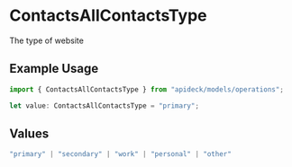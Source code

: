 # ContactsAllContactsType

The type of website

## Example Usage

```typescript
import { ContactsAllContactsType } from "apideck/models/operations";

let value: ContactsAllContactsType = "primary";
```

## Values

```typescript
"primary" | "secondary" | "work" | "personal" | "other"
```